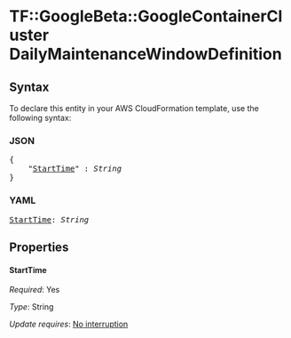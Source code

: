 # TF::GoogleBeta::GoogleContainerCluster DailyMaintenanceWindowDefinition

## Syntax

To declare this entity in your AWS CloudFormation template, use the following syntax:

### JSON

<pre>
{
    "<a href="#starttime" title="StartTime">StartTime</a>" : <i>String</i>
}
</pre>

### YAML

<pre>
<a href="#starttime" title="StartTime">StartTime</a>: <i>String</i>
</pre>

## Properties

#### StartTime

_Required_: Yes

_Type_: String

_Update requires_: [No interruption](https://docs.aws.amazon.com/AWSCloudFormation/latest/UserGuide/using-cfn-updating-stacks-update-behaviors.html#update-no-interrupt)


